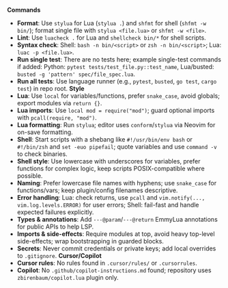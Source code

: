 **Commands**
- **Format**: Use `stylua` for Lua (`stylua .`) and `shfmt` for shell (`shfmt -w bin/`); format single file with `stylua <file.lua>` or `shfmt -w <file>`.
- **Lint**: Use `luacheck .` for Lua and `shellcheck bin/*` for shell scripts.
- **Syntax check**: Shell: `bash -n bin/<script>` or `zsh -n bin/<script>`; Lua: `luac -p <file.lua>`.
- **Run single test**: There are no tests here; example single-test commands if added: Python: `pytest tests/test_file.py::test_name`, Lua/busted: `busted -g 'pattern' spec/file_spec.lua`.
- **Run all tests**: Use language runner (e.g., `pytest`, `busted`, `go test`, `cargo test`) in repo root.
**Style**
- **Lua**: Use `local` for variables/functions, prefer `snake_case`, avoid globals; export modules via `return {}`.
- **Lua imports**: Use `local mod = require("mod")`; guard optional imports with `pcall(require, "mod")`.
- **Lua formatting**: Run `stylua`; editor uses `conform`/`stylua` via Neovim for on-save formatting.
- **Shell**: Start scripts with a shebang like `#!/usr/bin/env bash` or `#!/bin/zsh` and `set -euo pipefail`; quote variables and use `command -v` to check binaries.
- **Shell style**: Use lowercase with underscores for variables, prefer functions for complex logic, keep scripts POSIX-compatible where possible.
- **Naming**: Prefer lowercase file names with hyphens; use `snake_case` for functions/vars; keep plugin/config filenames descriptive.
- **Error handling**: Lua: check returns, use `pcall` and `vim.notify(..., vim.log.levels.ERROR)` for user errors; Shell: fail-fast and handle expected failures explicitly.
- **Types & annotations**: Add `---@param`/`---@return` EmmyLua annotations for public APIs to help LSP.
- **Imports & side-effects**: Require modules at top, avoid heavy top-level side-effects; wrap bootstrapping in guarded blocks.
- **Secrets**: Never commit credentials or private keys; add local overrides to `.gitignore`.
**Cursor/Copilot**
- **Cursor rules**: No rules found in `.cursor/rules/` or `.cursorrules`.
- **Copilot**: No `.github/copilot-instructions.md` found; repository uses `zbirenbaum/copilot.lua` plugin only.
